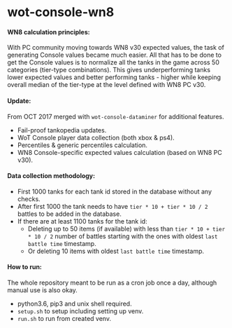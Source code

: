 # wot-console-wn8

#### WN8 calculation principles:
With PC community moving towards WN8 v30 expected values, the task of generating Console values became much easier. All that has to be done to get the Console values is to normalize all the tanks in the game across 50 categories (tier-type combinations). This gives underperforming tanks lower expected values and better performing tanks - higher while keeping overall median of the tier-type at the level defined with WN8 PC v30.


#### Update:
From OCT 2017 merged with `wot-console-dataminer` for additional features.
* Fail-proof tankopedia updates.
* WoT Console player data collection (both xbox & ps4).
* Percentiles & generic percentiles calculation.
* WN8 Console-specific expected values calculation (based on WN8 PC v30).


#### Data collection methodology:
* First 1000 tanks for each tank id stored in the database without any checks.
* After first 1000 the tank needs to have `tier * 10 + tier * 10 / 2` battles to be added in the database.
* If there are at least 1100 tanks for the tank id:
  * Deleting up to 50 items (if available) with less than `tier * 10 + tier * 10 / 2` number of battles starting with the ones with oldest `last battle time` timestamp.
  * Or deleting 10 items with oldest `last battle time` timestamp.


#### How to run:
The whole repository meant to be run as a cron job once a day, although manual use is also okay.
* python3.6, pip3 and unix shell required.
* `setup.sh` to setup including setting up venv.
* `run.sh` to run from created venv.
